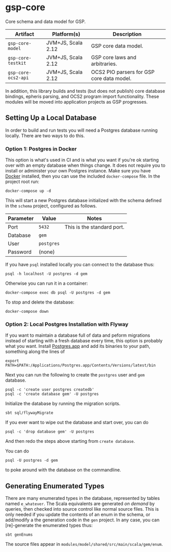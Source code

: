 # gsp-core

Core schema and data model for GSP.

| Artifact            | Platform(s)         | Description                               |
|---------------------|-------------------- |-------------------------------------------|
| `gsp-core-model`    | JVM+JS, Scala 2.12  | GSP core data model.                      |
| `gsp-core-testkit`  | JVM+JS, Scala 2.12  | GSP core laws and arbitraries.            |
| `gsp-core-ocs2-api` | JVM+JS, Scala 2.12  | OCS2 PIO parsers for GSP core data model. |

In addition, this library builds and tests (but does not publish) core database bindings, epheris parsing, and OCS2 program import functionality. These modules will be moved into application projects as GSP progresses.

## Setting Up a Local Database

In order to build and run tests you will need a Postgres database running locally. There are two ways to do this.

### Option 1: Postgres in Docker

This option is what's used in CI and is what you want if you're ok starting over with an empty database when things change. It does not require you to install or administer your own Postgres instance. Make sure you have [Docker](https://www.docker.com) installed, then you can use the included `docker-compose` file. In the project root run:

```
docker-compose up -d
```

This will start a new Postgres database initialized with the schema defined in the `schema` project, configured as follows.

| Parameter | Value      | Notes                      |
|-----------|------------|----------------------------|
| Port      | `5432`     | This is the standard port. |
| Database  | `gem`      |                            |
| User      | `postgres` |                            |
| Password  | (none)     |                            |

If you have `psql` installed locally you can connect to the database thus:

```
psql -h localhost -U postgres -d gem
```

Otherwise you can run it in a container:

```
docker-compose exec db psql -U postgres -d gem
```

To stop and delete the database:

```
docker-compose down
```

### Option 2: Local Postgres Installation with Flyway

If you want to maintain a database full of data and peform migrations instead of starting with a fresh database every time, this option is probably what you want. Install [Postgres.app](https://postgresapp.com) and add its binaries to your path, something along the lines of

```
export PATH=$PATH:/Applications/Postgres.app/Contents/Versions/latest/bin
```

Next you can run the following to create the `postgres` user and `gem` database.

```
psql -c 'create user postgres createdb'
psql -c 'create database gem' -U postgres
```

Initialize the database by running the migration scripts.

```
sbt sql/flywayMigrate
```

If you ever want to wipe out the database and start over, you can do

```
psql -c 'drop database gem' -U postgres
```

And then redo the steps above starting from `create database`.

You can do

```
psql -U postgres -d gem
```

to poke around with the database on the commandline.

## Generating Enumerated Types

There are many enumerated types in the database, represented by tables named `e_whatever`. The Scala equivalents are generated *on demand* by queries, then checked into source control like normal source files. This is only needed if you update the contents of an enum in the schema, or add/modify a the generation
code in the `gen` project. In any case, you can [re]-generate the enumerated types thus:

```
sbt genEnums
```

The source files appear in `modules/model/shared/src/main/scala/gem/enum`.

